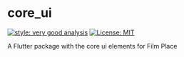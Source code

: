 # core_ui

[![style: very good analysis][very_good_analysis_badge]][very_good_analysis_link]
[![License: MIT][license_badge]][license_link]

A Flutter package with the core ui elements for Film Place

[license_badge]: https://img.shields.io/badge/license-MIT-blue.svg
[license_link]: https://opensource.org/licenses/MIT
[very_good_analysis_badge]: https://img.shields.io/badge/style-very_good_analysis-B22C89.svg
[very_good_analysis_link]: https://pub.dev/packages/very_good_analysis